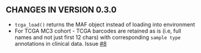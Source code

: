## CHANGES IN VERSION 0.3.0 

- `tcga_load()` returns the MAF object instead of loading into environment
- For TCGA MC3 cohort - TCGA barcodes are retained as is (i.e, full names and not just first 12 chars) with corresponding `sample type` annotations in clinical data. Issue [#8](https://github.com/PoisonAlien/TCGAmutations/issues/8)
